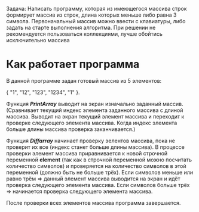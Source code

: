 Задача: Написать программу, которая из имеющегося массива строк формирует массив из строк, длина которых меньше либо равна 3 символа. Первоначальный массив можно ввести с клавиатуры, либо задать на старте выполнения алгоритма. При решении не рекомендуется пользоваться коллекциями, лучше обойтись исключительно массива

# Как работает программа
В данной программе задан готовый массив из 5 элементов:

{ "1", "12", "123", "1234", "1" }.

Функция ***PrintArray*** выводит на экран изначально заданный массив. (Сравнивает текущий индекс элемента заданного массива с длиной массива. Выводит на экран текущий элемент массива и переходит к проверке следующего элемента массива. Когда индекс элемента больше длины массива проверка заканчивается.)

Функция ***Diffarray*** начинает проверку эелентов массива, пока не проверит их все (индекс станет больше длины массива). В процессе проверки элемент массива приравнивается к новой строчной переменной **element** (так как в строчной переменной можно посчитать количество символов) и проверяется на количество символов в этой переменной (должно быть не больше трёх). Если символов меньше или равно трём => данный элемент массива выводится на экран и идёт проверка следующего элемента массива. Если символов больше трёх => начинается проверка следующего элемента массива.

После проверки всех элементов массива программа завершается.